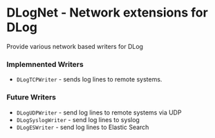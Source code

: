 # DLogNet - Network extensions for DLog

Provide various network based writers for DLog

### Implemnented Writers

 * `DLogTCPWriter` - sends log lines to remote systems.

### Future Writers

 * `DLogUDPWriter` - send log lines to remote systems via UDP
 * `DLogSyslogWriter` - send log lines to syslog
 * `DLogESWriter` - send log lines to Elastic Search
